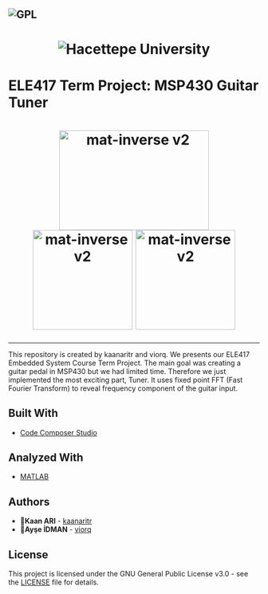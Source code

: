 ![GPL](https://img.shields.io/badge/license-GPL%20(%3E%3D%202)-blue)
---

<h1 align="center">

<img alt="Hacettepe University" src="https://upload.wikimedia.org/wikipedia/en/7/71/Hacettepe_University_%28emblem%29.png" />

</h1>

# ELE417 Term Project: MSP430 Guitar Tuner

<h1 align="center">
<img alt="mat-inverse v2" src="https://43oh.com/wp-content/uploads/2014/01/msp430Inside.jpg" width="300px" height="200px" />
<img alt="mat-inverse v2" src="https://res.ppizarror.com/other/matlab.png" width="200px" height="200px" />
 <img alt="mat-inverse v2" src="https://www.ti.com/diagrams/med_ccstudio_ccs_256.jpg" width="200px" height="200px" /> 
</h1>



---


This repository is created by kaanaritr and viorq. We presents our ELE417 Embedded System Course Term Project. The main goal was creating a guitar pedal in MSP430 but we had limited time. Therefore we just implemented the most exciting part, Tuner. It uses fixed point FFT (Fast Fourier Transform) to reveal frequency component of the guitar input.


## Built With

* [Code Composer Studio](https://www.ti.com/tool/CCSTUDIO) 

## Analyzed With
* [MATLAB](https://www.mathworks.com/products/matlab.html) 

## Authors

* 👤**Kaan ARI**  - [kaanaritr](https://github.com/kaanaritr)
* 👤**Ayşe İDMAN**  - [viorq](https://github.com/viorq)


## License

This project is licensed under the GNU General Public License v3.0 - see the [LICENSE](https://github.com/kaanaritr/Coursera-GDrive/blob/master/LICENSE) file for details.

